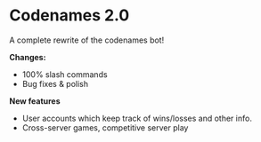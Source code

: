 
# Codenames 2.0

A complete rewrite of the codenames bot!

**Changes:**
- 100% slash commands
- Bug fixes & polish

**New features**
- User accounts which keep track of wins/losses and other info.
- Cross-server games, competitive server play
